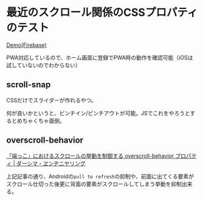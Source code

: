 # 最近のスクロール関係のCSSプロパティのテスト

[Demo(Firebase)](https://vue-test-bfb52.firebaseapp.com/)

PWA対応しているので、ホーム画面に登録でPWA時の動作を確認可能（iOSは試していないのでわからない）

## scroll-snap

CSSだけでスライダーが作れるやつ。

何が良いかというと、ピンチイン/ピンチアウトが可能。JSでこれをやろうとするとめちゃくちゃ面倒。

## overscroll-behavior

[「端っこ」におけるスクロールの挙動を制御する overscroll-behavior プロパティ | ダーシマ・ヱンヂニヤリング](https://necomesi.jp/blog/tsmd/posts/180)

上記記事の通り、Androidの`pull to refresh`の抑制や、前面に出てくる要素がスクロール仕切った後更に背面の要素がスクロールしてしまう挙動を抑制出来る。
